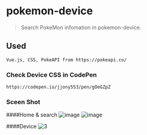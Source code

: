 # pokemon-device
> Search PokeMon infomation in pokemon-device.

## Used
```
Vue.js, CSS, PokeAPI from https://pokeapi.co/
```

### Check Device CSS in CodePen
```
https://codepen.io/jjony553/pen/gOeGZpZ
```

### Sceen Shot
####Home & search
![image](https://user-images.githubusercontent.com/55618626/182142660-e037fec9-1499-4186-9127-004200fc2e48.png)
![image](https://user-images.githubusercontent.com/55618626/182142684-0ac2bf52-ec02-403f-8bfb-97d05ee7c3d9.png)

####Device 
![3](https://user-images.githubusercontent.com/55618626/182143236-e78690c6-ea7c-4f11-a914-c659173ae0ba.png)

